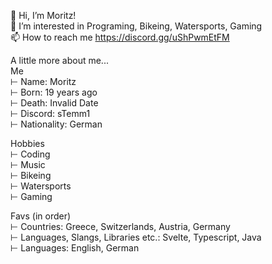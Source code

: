👋 Hi, I’m Moritz!<br />
👀 I’m interested in Programing, Bikeing, Watersports, Gaming<br />
📫 How to reach me https://discord.gg/uShPwmEtFM<br />
  
A little more about me...<br />
Me<br />
 ⊢ Name: Moritz<br />
 ⊢ Born: 19 years ago<br />
 ⊢ Death: Invalid Date<br />
 ⊢ Discord: sTemm1<br />
 ⊢ Nationality: German<br />

Hobbies<br />
 ⊢ Coding<br />
 ⊢ Music<br />
 ⊢ Bikeing<br />
 ⊢ Watersports<br />
 ⊢ Gaming<br />

Favs (in order)<br />
 ⊢ Countries: Greece, Switzerlands, Austria, Germany<br />
 ⊢ Languages, Slangs, Libraries etc.: Svelte, Typescript, Java<br />
 ⊢ Languages: English, German<br />

<!---
Stemmi20/Stemmi20 is a ✨ special ✨ repository because its `README.md` (this file) appears on your GitHub profile.
You can click the Preview link to take a look at your changes.
--->
